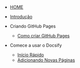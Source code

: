 <!-- docs/_sidebar.md -->
- [HOME](README.md)
- [Introdução](introducao.md "Introdução")

 - Criando GitHub Pages
   - [Como criar GitHub Pages](site.md "Criando GitHub Pages")
  

- Comece a usar o Docsify
  - [Início Rápido](iniciorapido.md "Início rápido")
  - [Adicionando Novas Páginas](criandopaginas.md "Adicionando Páginas")
 

